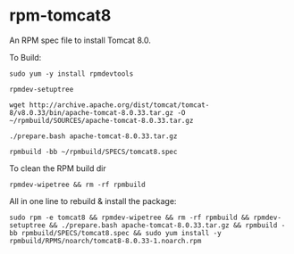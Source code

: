 rpm-tomcat8
===========

An RPM spec file to install Tomcat 8.0.

To Build:

`sudo yum -y install rpmdevtools`

`rpmdev-setuptree`

`wget http://archive.apache.org/dist/tomcat/tomcat-8/v8.0.33/bin/apache-tomcat-8.0.33.tar.gz -O ~/rpmbuild/SOURCES/apache-tomcat-8.0.33.tar.gz`

`./prepare.bash apache-tomcat-8.0.33.tar.gz`

`rpmbuild -bb ~/rpmbuild/SPECS/tomcat8.spec`

To clean the RPM build dir

`rpmdev-wipetree && rm -rf rpmbuild` 

All in one line to rebuild & install the package:

`sudo rpm -e tomcat8 && rpmdev-wipetree && rm -rf rpmbuild && rpmdev-setuptree && ./prepare.bash apache-tomcat-8.0.33.tar.gz && rpmbuild -bb rpmbuild/SPECS/tomcat8.spec && sudo yum install -y rpmbuild/RPMS/noarch/tomcat8-8.0.33-1.noarch.rpm`

